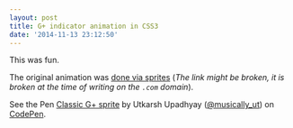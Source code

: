 ```yaml
---
layout: post
title: G+ indicator animation in CSS3
date: '2014-11-13 23:12:50'
---
```


This was fun.

The original animation was [done via sprites](https://www.google.ch/ig/images/classic_plus_sprite.png) (_The link might be broken, it is broken at the time of writing on the `.com` domain_).

<p data-height="268" data-theme-id="5887" data-slug-hash="raNWeQ" data-default-tab="result" data-user="musically_ut" class='codepen'>See the Pen <a href='http://codepen.io/musically_ut/pen/raNWeQ/'>Classic G+ sprite</a> by Utkarsh Upadhyay (<a href='http://codepen.io/musically_ut'>@musically_ut</a>) on <a href='http://codepen.io'>CodePen</a>.</p>
<script async src="//assets.codepen.io/assets/embed/ei.js"></script>